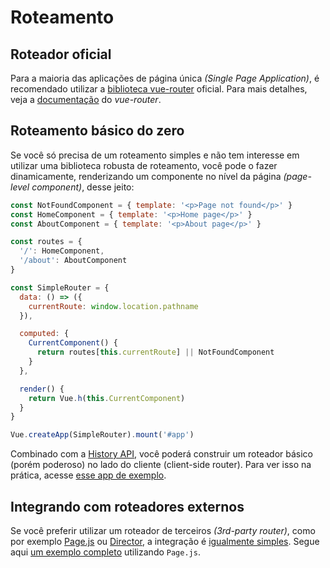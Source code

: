 # Roteamento

## Roteador oficial 

Para a maioria das aplicações de página única _(Single Page Application)_, é recomendado utilizar a [biblioteca vue-router](https://github.com/vuejs/vue-router) oficial. Para mais detalhes, veja a [documentação](https://router.vuejs.org/) do _vue-router_.

## Roteamento básico do zero

Se você só precisa de um roteamento simples e não tem interesse em utilizar uma biblioteca robusta de roteamento, você pode o fazer dinamicamente, renderizando um componente no nível da página _(page-level component)_, desse jeito: 

```js
const NotFoundComponent = { template: '<p>Page not found</p>' }
const HomeComponent = { template: '<p>Home page</p>' }
const AboutComponent = { template: '<p>About page</p>' }

const routes = {
  '/': HomeComponent,
  '/about': AboutComponent
}

const SimpleRouter = {
  data: () => ({
    currentRoute: window.location.pathname
  }),

  computed: {
    CurrentComponent() {
      return routes[this.currentRoute] || NotFoundComponent
    }
  },

  render() {
    return Vue.h(this.CurrentComponent)
  }
}

Vue.createApp(SimpleRouter).mount('#app')
```

Combinado com a [History API](https://developer.mozilla.org/en-US/docs/Web/API/History_API/Working_with_the_History_API), você poderá construir um roteador básico (porém poderoso) no lado do cliente (client-side router). Para ver isso na prática, acesse [esse app de exemplo](https://github.com/phanan/vue-3.0-simple-routing-example).

## Integrando com roteadores externos

Se você preferir utilizar um roteador de terceiros _(3rd-party router)_, como por exemplo [Page.js](https://github.com/visionmedia/page.js) ou [Director](https://github.com/flatiron/director), a integração é [igualmente simples](https://github.com/phanan/vue-3.0-simple-routing-example/compare/master...pagejs). Segue aqui [um exemplo completo](https://github.com/phanan/vue-3.0-simple-routing-example/tree/pagejs) utilizando `Page.js`.
